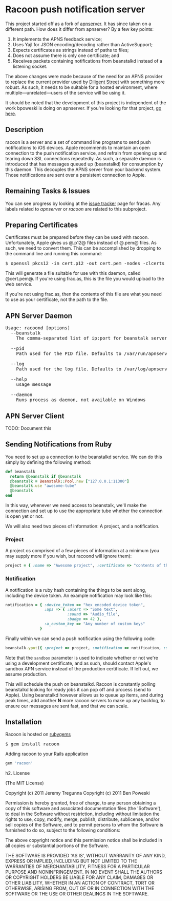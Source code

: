 # Racoon push notification server

This project started off as a fork of [apnserver](https://github.com/bpoweski/apnserver). It
has since taken on a different path. How does it differ from apnserver? By a few key points:

1. It implements the APNS feedback service;
2. Uses Yajl for JSON encoding/decoding rather than ActiveSupport;
3. Expects certificates as strings instead of paths to files;
4. Does not assume there is only one certificate; and
5. Receives packets containing notifications from beanstalkd instead of a listening socket.

The above changes were made because of the need for an APNS provider to replace the current
provider used by [Diligent Street](http://www.diligentstreet.com/) with something more robust. As such, it needs to be
suitable for a hosted environment, where multiple—unrelated—users of the service will be
using it.

It should be noted that the development of this project is independent of the work bpoweski
is doing on apnserver. If you're looking for that project, [go here](https://github.com/bpoweski/apnserver).

## Description

racoon is a server and a set of command line programs to send push notifications to iOS devices.
Apple recommends to maintain an open connection to the push notification service, and refrain
from opening up and tearing down SSL connections repeatedly. As such, a separate daemon is
introduced that has messages queued up (beanstalkd) for consumption by this daemon. This
decouples the APNS server from your backend system. Those notifications are sent over a
persistent connection to Apple.

## Remaining Tasks & Issues

You can see progress by looking at the [issue tracker](https://www.pivotaltracker.com/projects/251991) page for fracas. Any labels related to
*apnserver* or *racoon* are related to this subproject.

## Preparing Certificates

Certificates must be prepared before they can be used with racoon. Unfortunately, Apple
gives us @.p12@ files instead of @.pem@ files. As such, we need to convert them. This
can be accomplished by dropping to the command line and running this command:

<pre>
$ openssl pkcs12 -in cert.p12 -out cert.pem -nodes -clcerts
</pre>

This will generate a file suitable for use with this daemon, called @cert.pem@. If you're
using frac.as, this is the file you would upload to the web service.

If you're not using frac.as, then the contents of this file are what you need to use as
your certificate, not the path to the file.

## APN Server Daemon

<pre>
Usage: racoond [options]
  --beanstalk <csv ip:port mappings>
	The comma-separated list of ip:port for beanstalk servers

  --pid <pid file path>
	Path used for the PID file. Defaults to /var/run/apnserver.pid

  --log <log file path>
	Path used for the log file. Defaults to /var/log/apnserver.log

  --help
    usage message

  --daemon
    Runs process as daemon, not available on Windows
</pre>

## APN Server Client

TODO: Document this

## Sending Notifications from Ruby

You need to set up a connection to the beanstalkd service. We can do this simply by defining
the following method:

```ruby
def beanstalk
  return @beanstalk if @beanstalk
  @beanstalk = Beanstalk::Pool.new ["127.0.0.1:11300"]
  @beanstalk.use "awesome-tube"
  @beanstalk
end
```

In this way, whenever we need access to beanstalk, we'll make the connection and set up to use
the appropriate tube whether the connection is open yet or not.

We will also need two pieces of information: A project, and a notification.

### Project

A project os comprised of a few pieces of information at a minimum (you may supply more if you
wish, but racoond will ignore them):

```ruby
project = { :name => "Awesome project", :certificate => "contents of the generated .pem file" }
```

### Notification

A notification is a ruby hash containing the things to be sent along, including the device token.
An example notification may look like this:

```ruby
notification = { :device_token => "hex encoded device token",
                 :aps => { :alert => "Some text",
                           :sound => "Audio_file",
                           :badge => 42 },
                 :a_custom_key => "Any number of custom keys"
               }
```

Finally within we can send a push notification using the following code:

```ruby
beanstalk.yput({ :project => project, :notification => notification, :sandbox => true })
```

Note that the `sandbox` parameter is used to indicate whether or not we're using a development
certificate, and as such, should contact Apple's sandbox APN service instead of the production
certificate. If left out, we assume production.

This will schedule the push on beanstalkd. Racoon is constantly polling beanstalkd looking for
ready jobs it can pop off and process (send to Apple). Using beanstalkd however allows us to
queue up items, and during peak times, add another **N** more racoon servers to make up any
backlog, to ensure our messages are sent fast, and that we can scale.

## Installation

Racoon is hosted on [rubygems](https://rubygems.org/gems/racoon)

<pre>
$ gem install racoon
</pre>

Adding racoon to your Rails application

```ruby
gem 'racoon'
```

h2. License

(The MIT License)

Copyright (c) 2011 Jeremy Tregunna
Copyright (c) 2011 Ben Poweski

Permission is hereby granted, free of charge, to any person obtaining
a copy of this software and associated documentation files (the
'Software'), to deal in the Software without restriction, including
without limitation the rights to use, copy, modify, merge, publish,
distribute, sublicense, and/or sell copies of the Software, and to
permit persons to whom the Software is furnished to do so, subject to
the following conditions:

The above copyright notice and this permission notice shall be
included in all copies or substantial portions of the Software.

THE SOFTWARE IS PROVIDED 'AS IS', WITHOUT WARRANTY OF ANY KIND,
EXPRESS OR IMPLIED, INCLUDING BUT NOT LIMITED TO THE WARRANTIES OF
MERCHANTABILITY, FITNESS FOR A PARTICULAR PURPOSE AND NONINFRINGEMENT.
IN NO EVENT SHALL THE AUTHORS OR COPYRIGHT HOLDERS BE LIABLE FOR ANY
CLAIM, DAMAGES OR OTHER LIABILITY, WHETHER IN AN ACTION OF CONTRACT,
TORT OR OTHERWISE, ARISING FROM, OUT OF OR IN CONNECTION WITH THE
SOFTWARE OR THE USE OR OTHER DEALINGS IN THE SOFTWARE.


